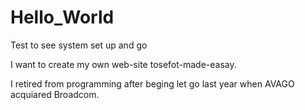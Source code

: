 # Hello_World
Test to see system set up and go

I want to create my own web-site  tosefot-made-easay.  

I retired from programming after beging let go last year when AVAGO acquiared Broadcom.
